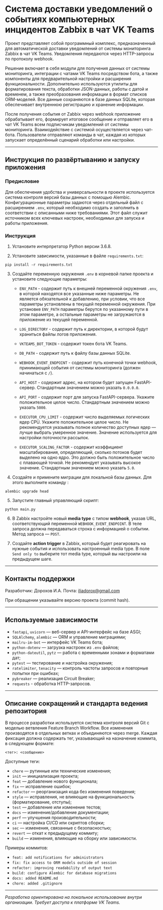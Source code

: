 # Система доставки уведомлений о событиях компьютерных инцидентов Zabbix в чат VK Teams

Проект представляет собой программный комплекс, предназначенный для автоматической доставки уведомлений от системы мониторинга Zabbix в чат VK Teams. Уведомления передаются через HTTP-запросы по протоколу webhook.

Решение включает в себя модули для получения данных от системы мониторинга, интеграции с чатами VK Teams посредством бота, а также компоненты для предварительной настройки и расширения функциональности. Дополнительно используются утилиты для форматирования текста, обработки JSON-данных, работы с датой и временем, а также преобразования информации в формат списков ORM-моделей. Все данные сохраняются в базе данных SQLite, которая обеспечивает внутреннюю регистрацию и хранение информации.

После получения события от Zabbix через webhook приложение обрабатывает его, формирует итоговое сообщение и отправляет его в чат VK Teams всем подписчикам уведомлений от системы мониторинга. Взаимодействие с системой осуществляется через чат-бота. Пользователи отправляют команды в чат, каждая из которых запускает определённый сценарий обработки или настройки.

---

## Инструкция по развёртыванию и запуску приложения

### Предисловие

Для обеспечения удобства и универсальности в проекте используется система контроля версий базы данных с помощью Alembic. Конфигурационные параметры задаются через отдельный файл с расширением `.env`, который необходимо создать и заполнить в соответствии с описанными ниже требованиями. Этот файл служит источником всех ключевых настроек, необходимых для запуска и работы приложения.

### Инструкция

1. Установите интерпретатор Python версии 3.6.8.

2. Установите зависимости, указанные в файле `requirements.txt`:
```
pip install -r requirements.txt
```

3. Создайте переменную окружения `.env` в корневой папке проекта и установите следующие параметры:
	- `ENV_PATH` - содержит путь к внешней переменной окружения `.env`, в которой находятся все указанные ниже параметры. Не является обязательной к добавлению, при условии, что все параметры установлены в текущей переменной окружения. При установке `ENV_PATH` параметры берутся по указанному пути в этом параметре, а остальные параметры не загружаются в приложение из текущей переменной.
	
	- `LOG_DIRECTORY` - содержит путь к директории, в которой будут храниться файлы логов приложения.
	
	- `VKTEAMS_BOT_TOKEN` - содержит токен бота VK Teams.
	
	- `DB_PATH` - содержит путь к файлу базы данных SQLite.
	
	- `WEBHOOK_EVENT_ENDPOINT` - содержит путь конечной точки webhook, принимающей события от системы мониторинга (должен начинаться с `/`).
	
	- `API_HOST` - содержит адрес, на котором будет запущен FastAPI-сервер. Стандартным значением можно указать `0.0.0.0`.
	
	- `API_PORT` - содержит порт для запуска FastAPI-сервера. Укажите положительное целое число. Стандартным значением можно указать `5000`.
	
	- `EXECUTOR_CPU_LIMIT` - содержит число выделяемых логических ядер CPU.  Укажите положительное целое число. Не рекомендуется указывать полное количество доступных ядер — лучше выбрать умеренное значение. Значение используется для настройки поточности рассылок.
	
	- `EXECUTOR_SCALING_FACTOR` - содержит коэффициент масштабирования, определяющий, сколько потоков будет выделено на одно ядро. Это должно быть положительное число с плавающей точкой. Не рекомендует указывать высокое значение. Стандартным значением можно указать `5.0`.

4. Создайте и примените миграции для локальной базы данных. Для этого выполните команду :
```
alembic upgrade head
```

5. Запустите главный управляющий скрипт:
```
python main.py
```

6. В Zabbix настройте новый **media type** с типом **webhook**, указав URL, соответствующий переменной `WEBHOOK_EVENT_ENDPOINT`. В теле запроса должна передаваться строка с информацией о событии. Метод запроса — `POST`.

7. Создайте **action trigger** в Zabbix, который будет реагировать на нужные события и использовать настроенный media type. В поле `Send only to` выберите тот media type, который вы настроили на предыдущем шаге.

---

## Контакты поддержки

Разработчик: Дорохов И.А.
Почта: iliadorox@gmail.com

При обращении указывайте версию проекта (commit hash).

---

## Используемые зависимости

  - `fastapi`, `uvicorn` — веб-сервер и API-интерфейс на базе ASGI;
  - `SQLAlchemy`, `alembic` — ORM и управление миграциями;
  - `mailru-im-bot` — интерфейс VK Teams бота;
  - `python-dotenv` — загрузка настроек из `.env` файлов;
  - `python-dateutil`, `pytz` — работа с временными зонами и форматами дат;
  - `pytest` — тестирование и настройка окружения;
  - `ratelimiter`, `tenacity` — контроль частоты запросов и повторные попытки при ошибках;
  - `pybreaker` — реализация Circuit Breaker;
  - `requests` - обработка HTTP-запросов.

---

## Описание сокращений и стандарта ведения репозитория

В процессе разработки используется система контроля версий Git с моделью ветвления Feature Branch Workflow. Все изменения производятся в отдельных ветках и объединяются через merge. Каждая фиксация должна содержать тег, указывающий на назначение коммита, в следующем формате:

```
<тег>: <сообщение>
```

Доступные теги:
- `chore` — рутинные или технические изменения;
- `init` — инициализация проекта;
- `feat` — добавление нового функционала;
- `fix` — исправление ошибок;
- `refactor` — реорганизация кода без изменения поведения;
- `style` — исправления, не влияющие на функциональность (форматирование, отступы);
- `test` — добавление или изменение тестов;
- `docs` — изменение/добавление документации;
- `perf` — улучшения производительности;
- `ci` — настройка CI/CD или скриптов сборки;
- `sec` — изменения, связанные с безопасностью;
- `revert` — откат к предыдущему коммиту;
- `build` — изменения, влияющие на сборку или зависимости.

Примеры коммитов:
- `feat: add notifications for administrators`
- `fix: fix access to ORM models outside of session`
- `refactor: improving readability of output text`
- `build: configure Alembic for database migrations`
- `docs: added README.md`
- `chore: added .gitignore`

---

_Разработка ориентирована на локальное использование внутри организации. Требует доступа к платформе VK Teams._
